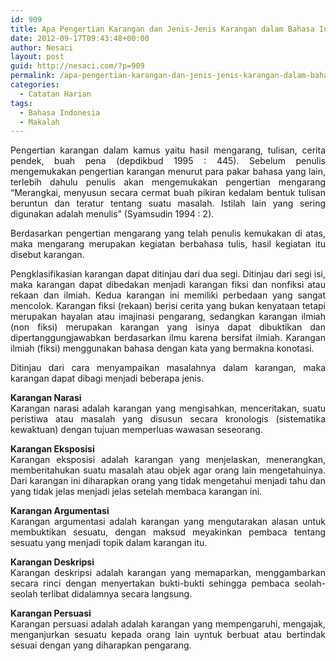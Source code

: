 ```yaml
---
id: 909
title: Apa Pengertian Karangan dan Jenis-Jenis Karangan dalam Bahasa Indonesia
date: 2012-09-17T09:43:48+00:00
author: Nesaci
layout: post
guid: http://nesaci.com/?p=909
permalink: /apa-pengertian-karangan-dan-jenis-jenis-karangan-dalam-bahasa-indonesia/
categories:
  - Catatan Harian
tags:
  - Bahasa Indonesia
  - Makalah
---
```

<p style="text-align: justify;">
  Pengertian karangan dalam kamus yaitu hasil mengarang, tulisan, cerita pendek, buah pena (depdikbud 1995 : 445). Sebelum penulis mengemukakan pengertian karangan menurut para pakar bahasa yang lain, terlebih dahulu penulis akan mengemukakan pengertian mengarang “Merangkai, menyusun secara cermat buah pikiran kedalam bentuk tulisan beruntun dan teratur tentang suatu masalah. Istilah lain yang sering digunakan adalah menulis” (Syamsudin 1994 : 2).
</p>

<p style="text-align: justify;">
  Berdasarkan pengertian mengarang yang telah penulis kemukakan di atas, maka mengarang merupakan kegiatan berbahasa tulis, hasil kegiatan itu disebut karangan.
</p>

<p style="text-align: justify;">
  Pengklasifikasian karangan dapat ditinjau dari dua segi. Ditinjau dari segi isi, maka karangan dapat dibedakan menjadi karangan fiksi dan nonfiksi atau rekaan dan ilmiah. Kedua karangan ini memiliki perbedaan yang sangat mencolok. Karangan fiksi (rekaan) berisi cerita yang bukan kenyataan tetapi merupakan hayalan atau imajinasi pengarang, sedangkan karangan ilmiah (non fiksi) merupakan karangan yang isinya dapat dibuktikan dan dipertanggungjawabkan berdasarkan ilmu karena bersifat ilmiah. Karangan ilmiah (fiksi) menggunakan bahasa dengan kata yang bermakna konotasi.
</p>

<p style="text-align: justify;">
  Ditinjau dari cara menyampaikan masalahnya dalam karangan, maka karangan dapat dibagi menjadi beberapa jenis.
</p>

<p style="text-align: justify;">
  <strong>Karangan Narasi</strong><br /> Karangan narasi adalah karangan yang mengisahkan, menceritakan, suatu peristiwa atau masalah yang disusun secara kronologis (sistematika kewaktuan) dengan tujuan memperluas wawasan seseorang.
</p>

<p style="text-align: justify;">
  <strong>Karangan Eksposisi</strong><br /> Karangan eksposisi adalah karangan yang menjelaskan, menerangkan, memberitahukan suatu masalah atau objek agar orang lain mengetahuinya. Dari karangan ini diharapkan orang yang tidak mengetahui menjadi tahu dan yang tidak jelas menjadi jelas setelah membaca karangan ini.
</p>

<p style="text-align: justify;">
  <strong>Karangan Argumentasi</strong><br /> Karangan argumentasi adalah karangan yang mengutarakan alasan untuk membuktikan sesuatu, dengan maksud meyakinkan pembaca tentang sesuatu yang menjadi topik dalam karangan itu.
</p>

<p style="text-align: justify;">
  <strong>Karangan Deskripsi</strong><br /> Karangan deskripsi adalah karangan yang memaparkan, menggambarkan secara rinci dengan menyertakan bukti-bukti sehingga pembaca seolah-seolah terlibat didalamnya secara langsung.
</p>

<p style="text-align: justify;">
  <strong>Karangan Persuasi</strong><br /> Karangan persuasi adalah adalah karangan yang mempengaruhi, mengajak, menganjurkan sesuatu kepada orang lain uyntuk berbuat atau bertindak sesuai dengan yang diharapkan pengarang.
</p>